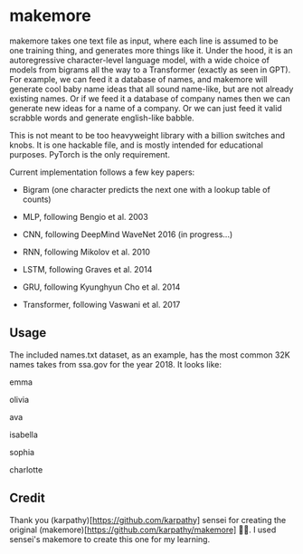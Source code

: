 # makemore

makemore takes one text file as input, where each line is assumed to be one training thing, and generates more things like it. Under the hood, it is an autoregressive character-level language model, with a wide choice of models from bigrams all the way to a Transformer (exactly as seen in GPT). For example, we can feed it a database of names, and makemore will generate cool baby name ideas that all sound name-like, but are not already existing names. Or if we feed it a database of company names then we can generate new ideas for a name of a company. Or we can just feed it valid scrabble words and generate english-like babble.

This is not meant to be too heavyweight library with a billion switches and knobs. It is one hackable file, and is mostly intended for educational purposes. PyTorch is the only requirement.

Current implementation follows a few key papers:

- Bigram (one character predicts the next one with a lookup table of counts)

- MLP, following Bengio et al. 2003

- CNN, following DeepMind WaveNet 2016 (in progress...)

- RNN, following Mikolov et al. 2010

- LSTM, following Graves et al. 2014

- GRU, following Kyunghyun Cho et al. 2014

- Transformer, following Vaswani et al. 2017

## Usage

The included names.txt dataset, as an example, has the most common 32K names takes from ssa.gov for the year 2018. It looks like:

emma

olivia

ava

isabella

sophia

charlotte

## Credit

Thank you (karpathy)[https://github.com/karpathy] sensei for creating the original (makemore)[https://github.com/karpathy/makemore] 🙏🏼. I used sensei's makemore to create this one for my learning.
